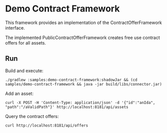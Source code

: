 # Demo Contract Framework

This framework provides an implementation of the ContractOfferFramework interface.

The implemented PublicContractOfferFramework creates free use contract offers for all assets.

## Run
Build and execute:
```
./gradlew :samples:demo-contract-framework:shadowJar && (cd samples/demo-contract-framework && java -jar build/libs/connector.jar)
```

Add an asset:
```
curl -X POST -H 'Content-Type: application/json' -d '{"id":"anIda", "path":"/aValidPath"}' http://localhost:8181/api/assets
```

Query the contract offers:
```
curl http://localhost:8181/api/offers 
```

